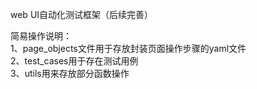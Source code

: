 web UI自动化测试框架（后续完善）

简易操作说明：  
1、page_objects文件用于存放封装页面操作步骤的yaml文件   
2、test_cases用于存在测试用例   
3、utils用来存放部分函数操作  